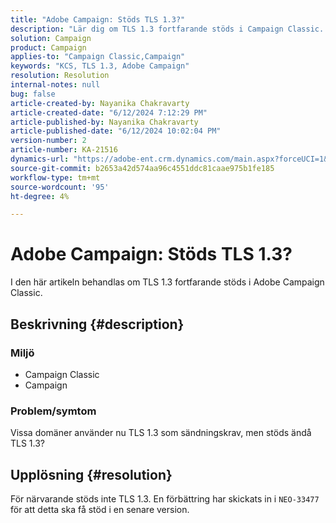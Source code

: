 ```yaml
---
title: "Adobe Campaign: Stöds TLS 1.3?"
description: "Lär dig om TLS 1.3 fortfarande stöds i Campaign Classic. Det förväntas få stöd i en senare version."
solution: Campaign
product: Campaign
applies-to: "Campaign Classic,Campaign"
keywords: "KCS, TLS 1.3, Adobe Campaign"
resolution: Resolution
internal-notes: null
bug: false
article-created-by: Nayanika Chakravarty
article-created-date: "6/12/2024 7:12:29 PM"
article-published-by: Nayanika Chakravarty
article-published-date: "6/12/2024 10:02:04 PM"
version-number: 2
article-number: KA-21516
dynamics-url: "https://adobe-ent.crm.dynamics.com/main.aspx?forceUCI=1&pagetype=entityrecord&etn=knowledgearticle&id=6a84efb0-ef28-ef11-840a-000d3a3764e0"
source-git-commit: b2653a42d574aa96c4551ddc81caae975b1fe185
workflow-type: tm+mt
source-wordcount: '95'
ht-degree: 4%

---
```


# Adobe Campaign: Stöds TLS 1.3?


I den här artikeln behandlas om TLS 1.3 fortfarande stöds i Adobe Campaign Classic.

## Beskrivning {#description}


### <b>Miljö</b>

- Campaign Classic
- Campaign


### <b>Problem/symtom</b>

Vissa domäner använder nu TLS 1.3 som sändningskrav, men stöds ändå TLS 1.3?


## Upplösning {#resolution}


För närvarande stöds inte TLS 1.3. En förbättring har skickats in i `NEO-33477` för att detta ska få stöd i en senare version.
